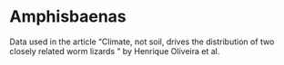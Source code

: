 # Amphisbaenas
Data used in the article “Climate, not soil, drives the distribution of two closely related worm lizards ” by Henrique Oliveira et al. 
